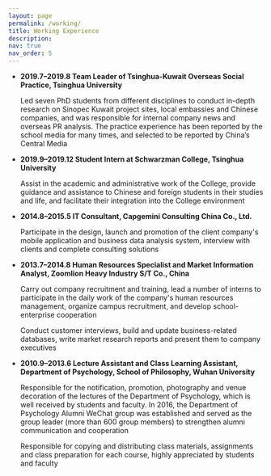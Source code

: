 ```yaml
---
layout: page
permalink: /working/
title: Working Experience
description: 
nav: true
nav_order: 5
---
```


- **2019.7–2019.8  Team Leader of Tsinghua-Kuwait Overseas Social Practice, Tsinghua University**

  Led seven PhD students from different disciplines to conduct in-depth research on Sinopec Kuwait project sites, local embassies and Chinese companies, and was responsible for internal company news and overseas PR analysis. The practice experience has been reported by the school media for many times, and selected to be reported by China’s Central Media

- **2019.9–2019.12  Student Intern at Schwarzman College, Tsinghua University** 

  Assist in the academic and administrative work of the College, provide guidance and assistance to Chinese and foreign students in their studies and life, and facilitate their integration into the College environment

- **2014.8–2015.5  IT Consultant, Capgemini Consulting China Co., Ltd.**

  Participate in the design, launch and promotion of the client company's mobile application and business data analysis system, interview with clients and complete consulting solutions

- **2013.7–2014.8  Human Resources Specialist and Market Information Analyst, Zoomlion Heavy Industry S/T Co., China**

  Carry out company recruitment and training, lead a number of interns to participate in the daily work of the company's human resources management, organize campus recruitment, and develop school-enterprise cooperation

  Conduct customer interviews, build and update business-related databases, write market research reports and present them to company executives

- **2010.9–2013.6  Lecture Assistant and Class Learning Assistant, Department of Psychology, School of Philosophy, Wuhan University**

  Responsible for the notification, promotion, photography and venue decoration of the lectures of the Department of Psychology, which is well received by students and faculty. In 2016, the Department of Psychology Alumni WeChat group was established and served as the group leader (more than 600 group members) to strengthen alumni communication and cooperation

  Responsible for copying and distributing class materials, assignments and class preparation for each course, highly appreciated by students and faculty
